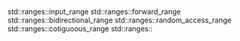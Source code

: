 std::ranges::input_range
std::ranges::forward_range
std::ranges::bidirectional_range
std::ranges::random_access_range
std::ranges::cotiguoous_range
std::ranges::
